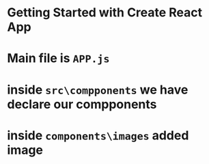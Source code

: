 # Getting Started with Create React App

# Main file is `APP.js`

# inside `src\compponents` we have declare our compponents

# inside `components\images` added image